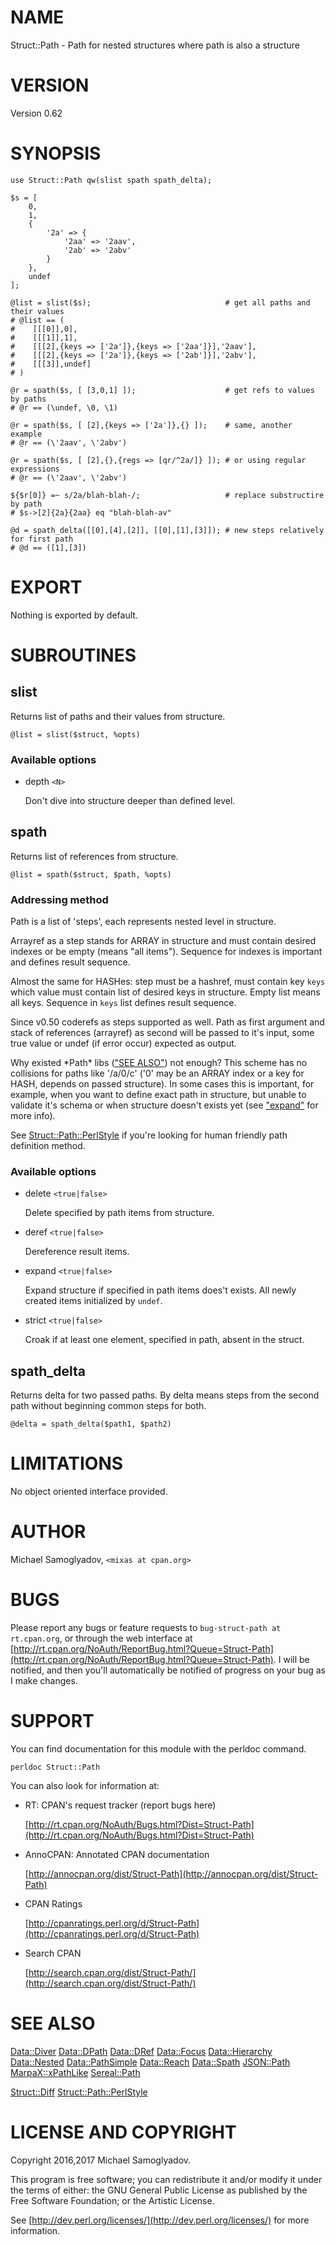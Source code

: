# NAME

Struct::Path - Path for nested structures where path is also a structure

# VERSION

Version 0.62

# SYNOPSIS

    use Struct::Path qw(slist spath spath_delta);

    $s = [
        0,
        1,
        {
            '2a' => {
                '2aa' => '2aav',
                '2ab' => '2abv'
            }
        },
        undef
    ];

    @list = slist($s);                              # get all paths and their values
    # @list == (
    #    [[[0]],0],
    #    [[[1]],1],
    #    [[[2],{keys => ['2a']},{keys => ['2aa']}],'2aav'],
    #    [[[2],{keys => ['2a']},{keys => ['2ab']}],'2abv'],
    #    [[[3]],undef]
    # )

    @r = spath($s, [ [3,0,1] ]);                    # get refs to values by paths
    # @r == (\undef, \0, \1)

    @r = spath($s, [ [2],{keys => ['2a']},{} ]);    # same, another example
    # @r == (\'2aav', \'2abv')

    @r = spath($s, [ [2],{},{regs => [qr/^2a/]} ]); # or using regular expressions
    # @r == (\'2aav', \'2abv')

    ${$r[0]} =~ s/2a/blah-blah-/;                   # replace substructire by path
    # $s->[2]{2a}{2aa} eq "blah-blah-av"

    @d = spath_delta([[0],[4],[2]], [[0],[1],[3]]); # new steps relatively for first path
    # @d == ([1],[3])

# EXPORT

Nothing is exported by default.

# SUBROUTINES

## slist

Returns list of paths and their values from structure.

    @list = slist($struct, %opts)

### Available options

- depth `<N>`

    Don't dive into structure deeper than defined level.

## spath

Returns list of references from structure.

    @list = spath($struct, $path, %opts)

### Addressing method

Path is a list of 'steps', each represents nested level in structure.

Arrayref as a step stands for ARRAY in structure and must contain desired indexes or be
empty (means "all items"). Sequence for indexes is important and defines result sequence.

Almost the same for HASHes: step must be a hashref, must contain key `keys` which
value must contain list of desired keys in structure. Empty list means all keys. Sequence
in `keys` list defines result sequence.

Since v0.50 coderefs as steps supported as well. Path as first argument and stack of references
(arrayref) as second will be passed to it's input, some true value or undef (if error occur)
expected as output.

Why existed \*Path\* libs (["SEE ALSO"](#see-also)) not enough?
This scheme has no collisions for paths like '/a/0/c' ('0' may be an ARRAY index or a key
for HASH, depends on passed structure). In some cases this is important, for example, when
you want to define exact path in structure, but unable to validate it's schema or when structure
doesn't exists yet (see ["expand"](#expand) for more info).

See [Struct::Path::PerlStyle](https://metacpan.org/pod/Struct::Path::PerlStyle) if you're looking for human friendly path definition method.

### Available options

- delete `<true|false>`

    Delete specified by path items from structure.

- deref `<true|false>`

    Dereference result items.

- expand `<true|false>`

    Expand structure if specified in path items does't exists. All newly created items initialized by `undef`.

- strict `<true|false>`

    Croak if at least one element, specified in path, absent in the struct.

## spath\_delta

Returns delta for two passed paths. By delta means steps from the second path without beginning common steps for both.

    @delta = spath_delta($path1, $path2)

# LIMITATIONS

No object oriented interface provided.

# AUTHOR

Michael Samoglyadov, `<mixas at cpan.org>`

# BUGS

Please report any bugs or feature requests to `bug-struct-path at rt.cpan.org`, or through
the web interface at [http://rt.cpan.org/NoAuth/ReportBug.html?Queue=Struct-Path](http://rt.cpan.org/NoAuth/ReportBug.html?Queue=Struct-Path). I will be notified, and then you'll
automatically be notified of progress on your bug as I make changes.

# SUPPORT

You can find documentation for this module with the perldoc command.

    perldoc Struct::Path

You can also look for information at:

- RT: CPAN's request tracker (report bugs here)

    [http://rt.cpan.org/NoAuth/Bugs.html?Dist=Struct-Path](http://rt.cpan.org/NoAuth/Bugs.html?Dist=Struct-Path)

- AnnoCPAN: Annotated CPAN documentation

    [http://annocpan.org/dist/Struct-Path](http://annocpan.org/dist/Struct-Path)

- CPAN Ratings

    [http://cpanratings.perl.org/d/Struct-Path](http://cpanratings.perl.org/d/Struct-Path)

- Search CPAN

    [http://search.cpan.org/dist/Struct-Path/](http://search.cpan.org/dist/Struct-Path/)

# SEE ALSO

[Data::Diver](https://metacpan.org/pod/Data::Diver) [Data::DPath](https://metacpan.org/pod/Data::DPath) [Data::DRef](https://metacpan.org/pod/Data::DRef) [Data::Focus](https://metacpan.org/pod/Data::Focus) [Data::Hierarchy](https://metacpan.org/pod/Data::Hierarchy) [Data::Nested](https://metacpan.org/pod/Data::Nested) [Data::PathSimple](https://metacpan.org/pod/Data::PathSimple)
[Data::Reach](https://metacpan.org/pod/Data::Reach) [Data::Spath](https://metacpan.org/pod/Data::Spath) [JSON::Path](https://metacpan.org/pod/JSON::Path) [MarpaX::xPathLike](https://metacpan.org/pod/MarpaX::xPathLike) [Sereal::Path](https://metacpan.org/pod/Sereal::Path)

[Struct::Diff](https://metacpan.org/pod/Struct::Diff) [Struct::Path::PerlStyle](https://metacpan.org/pod/Struct::Path::PerlStyle)

# LICENSE AND COPYRIGHT

Copyright 2016,2017 Michael Samoglyadov.

This program is free software; you can redistribute it and/or modify it
under the terms of either: the GNU General Public License as published
by the Free Software Foundation; or the Artistic License.

See [http://dev.perl.org/licenses/](http://dev.perl.org/licenses/) for more information.

